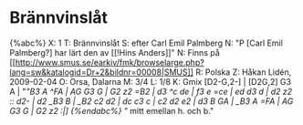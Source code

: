 # Brännvinslåt

{%abc%}
X: 1
T: Brännvinslåt
S: efter Carl Emil Palmberg
N: "P [Carl Emil Palmberg?] har lärt den av [[!Hins Anders]]"
N: Finns på [[http://www.smus.se/earkiv/fmk/browselarge.php?lang=sw&katalogid=Dr+2&bildnr=00008|SMUS]]
R: Polska
Z: Håkan Lidén, 2009-02-04
O: Orsa, Dalarna
M: 3/4
L: 1/8
K: Gmix
[D2-G,2-] | [D2G,2] G3 A | "*"B3 A ^FA | AG G3 G | G2 z2 =B2 | d3 ^c de |
f3 e =ce | ed d3 d | d2 z2 :: d2- | d2 _B3 B | _B2 c2 d2 | 
dc c3 c | c2 d2 e2 | d3 B GA | _B3 A =FA | AG G3 G | G2 z2 :|]
{%endabc%}
"* mitt emellan h. och b."
